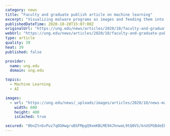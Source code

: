 ```yaml
---
category: news
title: "Faculty and graduate publish article on machine learning"
excerpt: "Visualizing malware programs as images and feeding them into artificial intelligence helps to find patterns in computer malware that might have taken years for humans to identify, according to an article published by two University of North Georgia (UNG) computer science faculty members and a recent graduate."
publishedDateTime: 2020-10-28T15:07:00Z
originalUrl: "https://ung.edu/news/articles/2020/10/faculty-and-graduate-publish-article-on-machine-learning.php"
webUrl: "https://ung.edu/news/articles/2020/10/faculty-and-graduate-publish-article-on-machine-learning.php"
type: article
quality: 39
heat: 39
published: false

provider:
  name: ung.edu
  domain: ung.edu

topics:
  - Machine Learning
  - AI

images:
  - url: "https://ung.edu/news/_uploads/images/articles/2020/10/news-machine-learning-1064x709.jpg"
    width: 600
    height: 400
    isCached: true

secured: "0bnZtnGvPuz7qDGHwgruBSFMpgQ9xmKBLME94JhnweL9tQ0VS/knUSPGBdeEbZFPJST1zlJVZ0Li324p29LhVn+vjukJPIJRZnBsVE/on1StOM4TveW9Xw95xytQLnRg1N8R9e+o5fN7eD0A+XBSsdWBiQ55jqZSl96Lf0UPAgkCqQbmR0PV+ounjvq4b8IXJ+r+lcYtWJda3UblGUbA+z5iuZGdShxXoDA5jRMAVZNawSA62K/Bmh4eJTbpFrH4c5H/Z7IYD7DQ401j/9lxbqm+0Xdj7dCD27V6onA49I8d0gvQE92HRhCpO1Cy2S5JoYP7lmBj+7uWquSIxa/m6CYg7Q7JnQunbB/z9GLKgQU=;ti1l9fzvo5vlc4zYuKLSEg=="
---
```


